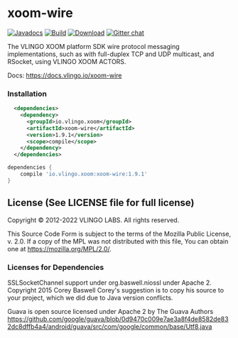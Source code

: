 # xoom-wire

[![Javadocs](http://javadoc.io/badge/io.vlingo.xoom/xoom-wire.svg?color=brightgreen)](http://javadoc.io/doc/io.vlingo.xoom/xoom-wire) [![Build](https://github.com/vlingo/xoom-wire/workflows/Build/badge.svg)](https://github.com/vlingo/xoom-wire/actions?query=workflow%3ABuild) [![Download](https://img.shields.io/maven-central/v/io.vlingo.xoom/xoom-wire?label=maven)](https://search.maven.org/artifact/io.vlingo.xoom/xoom-wire) [![Gitter chat](https://badges.gitter.im/gitterHQ/gitter.png)](https://gitter.im/vlingo-platform-java/community)

The VLINGO XOOM platform SDK wire protocol messaging implementations, such as with full-duplex TCP and UDP multicast, and RSocket, using VLINGO XOOM ACTORS.

Docs: https://docs.vlingo.io/xoom-wire

### Installation

```xml
  <dependencies>
    <dependency>
      <groupId>io.vlingo.xoom</groupId>
      <artifactId>xoom-wire</artifactId>
      <version>1.9.1</version>
      <scope>compile</scope>
    </dependency>
  </dependencies>
```

```gradle
dependencies {
    compile 'io.vlingo.xoom:xoom-wire:1.9.1'
}
```

License (See LICENSE file for full license)
-------------------------------------------
Copyright © 2012-2022 VLINGO LABS. All rights reserved.

This Source Code Form is subject to the terms of the
Mozilla Public License, v. 2.0. If a copy of the MPL
was not distributed with this file, You can obtain
one at https://mozilla.org/MPL/2.0/.


### Licenses for Dependencies
SSLSocketChannel support under org.baswell.niossl under Apache 2.
Copyright 2015 Corey Baswell
Corey's suggestion is to copy his source to your project, which
we did due to Java version conflicts.

Guava is open source licensed under Apache 2 by The Guava Authors
https://github.com/google/guava/blob/0d9470c009e7ae3a8f4de8582de832dc8dffb4a4/android/guava/src/com/google/common/base/Utf8.java
